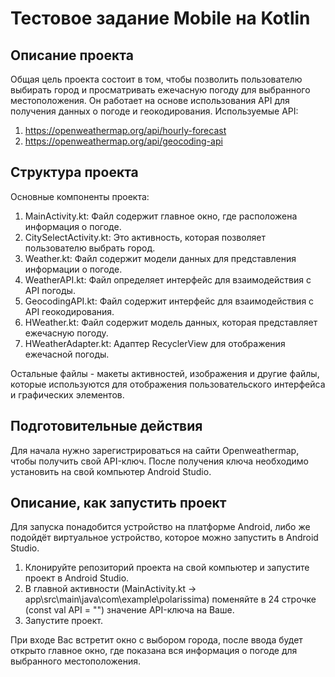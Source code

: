 # Тестовое задание Mobile на Kotlin
## Описание проекта
Общая цель проекта состоит в том, чтобы позволить пользователю выбирать город и просматривать ежечасную погоду для выбранного местоположения. Он работает на основе использования API для получения данных о погоде и геокодирования.
Используемые API:
1) https://openweathermap.org/api/hourly-forecast
2) https://openweathermap.org/api/geocoding-api
## Структура проекта
Основные компоненты проекта:
1) MainActivity.kt: Файл содержит главное окно, где расположена информация о погоде.
2) CitySelectActivity.kt: Это активность, которая позволяет пользователю выбрать город.
3) Weather.kt: Файл содержит модели данных для представления информации о погоде.
4) WeatherAPI.kt: Файл определяет интерфейс для взаимодействия с API погоды.
5) GeocodingAPI.kt: Файл содержит интерфейс для взаимодействия с API геокодирования. 
6) HWeather.kt: Файл содержит модель данных, которая представляет ежечасную погоду.
7) HWeatherAdapter.kt: Адаптер RecyclerView для отображения ежечасной погоды.

Остальные файлы - макеты активностей, изображения и другие файлы, которые используются для отображения пользовательского интерфейса и графических элементов.
## Подготовительные действия
Для начала нужно зарегистрироваться на сайти Openweathermap, чтобы получить свой API-ключ. После получения ключа необходимо установить на свой компьютер Android Studio. 
## Описание, как запустить проект
Для запуска понадобится устройство на платформе Android, либо же подойдёт виртуальное устройство, которое можно запустить в Android Studio.
1) Клонируйте репозиторий проекта на свой компьютер и запустите проект в Android Studio.
2) В главной активности (MainActivity.kt -> app\src\main\java\com\example\polarissima) поменяйте в 24 строчке (const val API = "") значение API-ключа на Ваше.
3) Запустите проект.

При входе Вас встретит окно с выбором города, после ввода будет открыто главное окно, где показана вся информация о погоде для выбранного местоположения.
